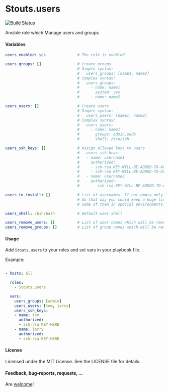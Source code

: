 Stouts.users
============

[![Build Status](https://travis-ci.org/Stouts/Stouts.users.png)](https://travis-ci.org/Stouts/Stouts.users)

Ansible role which Manage users and groups

#### Variables
```yaml
users_enabled: yes              # The role is enabled

users_groups: []                # Create groups
                                # Simple syntax:
                                #   users_groups: [name1, name2]
                                # Complex syntax:
                                #   users_groups:
                                #     - name: name1
                                #       system: yes
                                #     - name: name2

users_users: []                 # Create users
                                # Simple syntax:
                                #   users_users: [name1, name2]
                                # Complex syntax:
                                #   users_users:
                                #     - name: name1
                                #       groups: admin,sudo
                                #       shell: /bin/zsh

users_ssh_keys: []              # Assign allowed keys to users
                                #   users_ssh_keys:
                                #   - name: username1
                                #     authorized:
                                #     - ssh-rsa KEY-WILL-BE-ADDED-TO-AUTHORIZED-KEYS
                                #     - ssh-rsa KEY-WILL-BE-ADDED-TO-AUTHORIZED-KEYS
                                #   - name: username2
                                #     authorized:
                                #      - ssh-rsa KEY-WILL-BE-ADDED-TO-AUTHORIZED-KEYS

users_to_install: []            # List of usernames. If not empty only users from the list will be installed.
                                # So that way you could keep a huge list of users somewhere and install only
                                # some of them in special environments.

users_shell: /bin/bash          # Default user shell

users_remove_users: []          # List of user names which will be removed
users_remove_groups: []         # List of group names which will be removed
```

#### Usage

Add `Stouts.users` to your roles and set vars in your playbook file.

Example:

```yaml

- hosts: all

  roles:
    - Stouts.users

  vars:
    users_groups: [admin]
    users_users: [tom, jerry]
    users_ssh_keys:
    - name: tom
      authorized: 
      - ssh-rsa KEY-HERE
    - name: jerry
      authorized: 
      - ssh-rsa KEY-HERE

```

#### License

Licensed under the MIT License. See the LICENSE file for details.

#### Feedback, bug-reports, requests, ...

Are [welcome](https://github.com/Stouts/Stouts.users/issues)!

